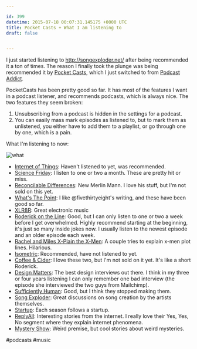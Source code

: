 ```yaml
---

id: 399
datetime: 2015-07-18 00:07:31.145175 +0000 UTC
title: Pocket Casts + What I am listening to
draft: false


---
```


I just started listening to http://songexploder.net/ after being recommended it a ton of times. The reason I finally took the plunge was being recommended it by [Pocket Casts](http://www.shiftyjelly.com/pocketcasts), which I just switched to from [Podcast Addict](https://play.google.com/store/apps/details?id=com.bambuna.podcastaddict&hl=en).

PocketCasts has been pretty good so far. It has most of the features I want in a podcast listener, and recommends podcasts, which is always nice. The two features they seem broken:

 1. Unsubscribing from a podcast is hidden in the settings for a podcast.
 2. You can easily mass mark episodes as listened to, but to mark them as unlistened, you either have to add them to a playlist, or go through one by one, which is a pain.

What I'm listening to now:

![what](https://s3.amazonaws.com/f.cl.ly/items/3o2p1B3r1N3Z2J0F431x/20150717232141.png)

 - [Internet of Things](http://iotpodcast.com/): Haven't listened to yet, was recommended.
 - [Science Friday](http://www.sciencefriday.com/): I listen to one or two a month. These are pretty hit or miss.
 - [Reconcilable Differences](http://www.relay.fm/rd/): New Merlin Mann. I love his stuff, but I'm not sold on this yet.
 - [What's The Point](http://fivethirtyeight.com/datalab/introducing-fivethirtyeight-newest-podcast-whats-the-point/): I like @fivethirtyeight's writing, and these have been good so far.
 - [XLR8R](http://www.xlr8r.com/podcasts/): Great electronic music
 - [Roderick on the Line](http://www.merlinmann.com/roderick/): Good, but I can only listen to one or two a week before I get overwhelmed. Highly recommend starting at the beginning, it's just so many inside jokes now. I usually listen to the newest episode and an older episode each week.
 - [Rachel and Miles X-Plain the X-Men](http://www.rachelandmiles.com/xmen/): A couple tries to explain x-men plot lines. Hilarious.
 - [Isometric](https://www.relay.fm/isometric): Recommended, have not listened to yet.
 - [Coffee & Cider](http://www.esn.fm/coffeecider/): I love these two, but I'm not sold on it yet. It's like a short Roderick.
 - [Design Matters](http://www.debbiemillman.com/designmatters/): The best design interviews out there. I think in my three or four years listening I can only remember one bad interview (the episode she interviewed the two guys from Mailchimp).
 - [Sufficiently Human](http://sufficientlyhuman.com/): Good, but I think they stopped making them.
 - [Song Exploder](http://songexploder.net/): Great discussions on song creation by the artists themselves.
 - [Startup](https://gimletmedia.com/show/startup/): Each season follows a startup.
 - [ReplyAll](https://gimletmedia.com/show/reply-all/): Interesting stories from the internet. I really love their Yes, Yes, No segment where they explain internet phenomena.
 - [Mystery Show](https://gimletmedia.com/show/mystery-show/): Weird premise, but cool stories about weird mysteries.

#podcasts #music
